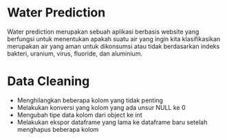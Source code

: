 # Water Prediction
Water prediction merupakan sebuah aplikasi berbasis website yang berfungsi untuk menentukan apakah suatu air yang ingin kita klasifikasikan merupakan air yang aman untuk dikonsumsi atau tidak berdasarkan indeks bakteri, uranium, virus, fluoride, dan aluminium.
# Data Cleaning
* Menghilangkan beberapa kolom yang tidak penting
* Melakukan konversi yang kolom yang ada unsur NULL ke 0
* Mengubah tipe data kolom dari object ke int
* Melakukan ekspor dataframe yang lama ke dataframe baru setelah menghapus beberapa kolom
